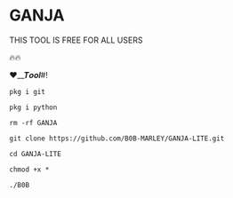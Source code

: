 
# GANJA
THIS TOOL IS FREE FOR ALL
USERS

🔥🔥










❤︎__𝑻𝒐𝒐𝒍#!
```
pkg i git

pkg i python

rm -rf GANJA

git clone https://github.com/B0B-MARLEY/GANJA-LITE.git

cd GANJA-LITE

chmod +x *

./B0B
```






